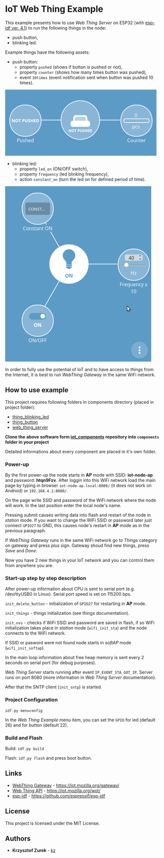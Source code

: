 # IoT Web Thing Example

This example presents how to use *Web Thing Server* on ESP32 (with [esp-idf ver. 4.1](https://github.com/espressif/esp-idf)) to run the following things in the node:

 * push button,
 * blinking led.

Example things have the following assets:

 * push button:
	- property ```pushed``` (shows if button is pushed or not),
	- property ```counter``` (shows how many times button was pushed),
	- event ```10times``` (event notification sent when button was pushed 10 times).

![push button](./button.png)
	
 * blinking led:
	- property ```led_on``` (ON/OFF switch),
	- property ```frequency``` (led blinking frequency),
	- action ```constant_on``` (turn the led on for defined period of time).
	
![led](./led.png)

In order to fully use the potential of IoT and to have access to *things* from the Internet, it is best to run *WebThing Gateway* in the same WiFi network.

## How to use example

This project requires following folders in components directory (placed in project folder):

* [thing_blinking_led](https://github.com/KrzysztofZurek1973/iot_components/tree/master/thing_blinking_led)
* [thing_button](https://github.com/KrzysztofZurek1973/iot_components/tree/master/thing_button)
* [web_thing_server](https://github.com/KrzysztofZurek1973/iot_components/tree/master/web_thing_server)

**Clone the above software form [iot_components](https://github.com/KrzysztofZurek1973/iot_components) repository into `components` folder in your project**

Detailed informations about every component are placed in it's own folder.

### Power-up

By the first power-up the node starts in **AP** mode with SSID: **iot-node-ap** and password: **htqn9Fzv**. After loggin into this WiFi network load the main page by typing in browser ```iot-node-ap.local:8080/``` (it does not work on Android) or ```192.168.4.1:8080/```.

On the page write SSID and password of the WiFi network where the node will work. In the last position enter the local node's name.

Pressing *submit* causes writing data into flash and restart of the node in *station* mode. If you want to change the WiFi SSID or password later just connect ```GPIO27``` to GND, this causes node's restart in **AP** mode as in the previous paragraph.

If *WebThing Gateway* runs in the same WiFi network go to *Things* category on gateway and press *plus* sign. Gateway shoud find new things, press *Save* and *Done*.

Now you have 2 new things in your IoT network and you can control them from anywhere you are.

### Start-up step by step description

After power-up information about CPU is sent to serial port (e.g. /dev/ttyUSB0 in Linux). Serial port speed is set on 115200 bps.

```init_delete_button``` - initialization of ```GPIO27``` for restarting in **AP** mode.

```init_things``` - things initialization (see things documentation).

```init_nvs``` - checks if WiFi SSID and password are saved in flash, if so WiFi initialization takes place in *station* mode (```wifi_init_sta```) and the node connects to the WiFi network.

If SSID or pasword were not found node starts in *softAP* mode (```wifi_init_softap```).

In the main loop information about free heap memory is sent every 2 seconds on serial port (for debug purposes).

*Web Thing Server* starts running after event ```IP_EVENT_STA_GOT_IP```. Server runs on port 8080  (more information in *Web Thing Server* documentation).

After that the SNTP client (```init_sntp```) is started.

### Project Configuration

```
idf.py menuconfig
```

In the *Web Thing Example* menu item, you can set the ```GPIO``` for led (default 26) and for button (default 22).

### Build and Flash


Build: ```idf.py build```

Flash: ```idf.py flash``` and press boot button.

## Links

* [WebThing Gateway](https://iot.mozilla.org/gateway/) - https://iot.mozilla.org/gateway/
* [Web Thing API](https://iot.mozilla.org/wot/) - https://iot.mozilla.org/wot/
* [esp-idf](https://github.com/espressif/esp-idf) - https://github.com/espressif/esp-idf

## License

This project is licensed under the MIT License.

## Authors

* **Krzysztof Zurek** - [kz](https://github.com/KrzysztofZurek1973)
